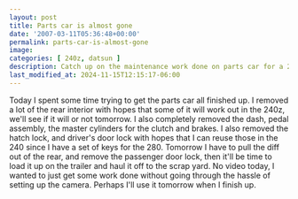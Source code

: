 ```yaml
---
layout: post
title: Parts car is almost gone
date: '2007-03-11T05:36:48+00:00'
permalink: parts-car-is-almost-gone
image: 
categories: [ 240z, datsun ]
description: Catch up on the maintenance work done on parts car for a 240z, including interior removal and lock replacement. No video today, just progress details.
last_modified_at: 2024-11-15T12:15:17-06:00
---
```


Today I spent some time trying to get the parts car all finished up. I removed a lot of the rear interior with hopes that some of it will work out in the 240z, we'll see if it will or not tomorrow.
I also completely removed the dash, pedal assembly, the master cylinders for the clutch and brakes. I also removed the hatch lock, and driver's door lock with hopes that I can reuse those in the 240 since I have a set of keys for the 280. Tomorrow I have to pull the diff out of the rear, and remove the passenger door lock, then it'll be time to load it up on the trailer and haul it off to the scrap yard. 
No video today, I wanted to just get some work done without going through the hassle of setting up the camera. Perhaps I'll use it tomorrow when I finish up.








